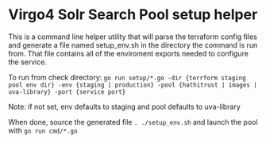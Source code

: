 # Virgo4 Solr Search Pool setup helper

This is a command line helper utility that will parse the terraform config files and generate
a file named setup_env.sh in the directory the command is run from. That file contains all
of the enviroment exports needed to configure the service.

To run from check directory:
`go run setup/*.go -dir {terrform staging pool env dir} -env {staging | production} -pool {hathitrust | images | uva-library} -port {service port}`

Note: if not set, env defaults to staging and pool defaults to uva-library

When done, source the generated file `. ./setup_env.sh` and launch the pool with `go run cmd/*.go`
